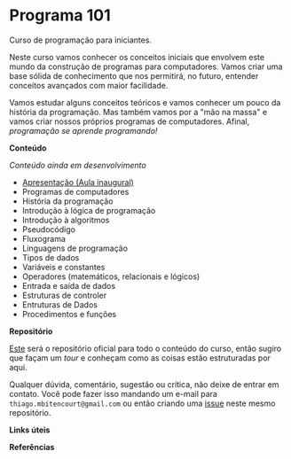 # Programa 101

Curso de programação para iniciantes.

Neste curso vamos conhecer os conceitos iniciais que envolvem este mundo da construção de programas para computadores. Vamos criar uma base sólida de conhecimento que nos permitirá, no futuro, entender conceitos avançados com maior facilidade.

Vamos estudar alguns conceitos teóricos e vamos conhecer um pouco da história da programação. Mas também vamos por a "mão na massa" e vamos criar nossos próprios programas de computadores. Afinal, _programação se aprende programando!_


**Conteúdo**

_Conteúdo ainda em desenvolvimento_

- [Apresentação (Aula inaugural)](aulas/aula01/README.md)
- Programas de computadores
- História da programação
- Introdução à lógica de programação
- Introdução à algoritmos
- Pseudocódigo
- Fluxograma
- Linguagens de programação
- Tipos de dados
- Variáveis e constantes
- Operadores (matemáticos, relacionais e lógicos)
- Entrada e saída de dados
- Estruturas de controler
- Entruturas de Dados
- Procedimentos e funções


**Repositório**

[Este](https://github.com/thiagobitencourt/programa101) será o repositório oficial para todo o conteúdo do curso, então sugiro que façam um _tour_ e conheçam como as coisas estão estruturadas por aqui.

Qualquer dúvida, comentário, sugestão ou crítica, não deixe de entrar em contato. Você pode fazer isso mandando um e-mail para `thiago.mbitencourt@gmail.com` ou então criando uma [issue](https://github.com/thiagobitencourt/programa101/issues) neste mesmo repositório.


**Links úteis**



**Referências**
